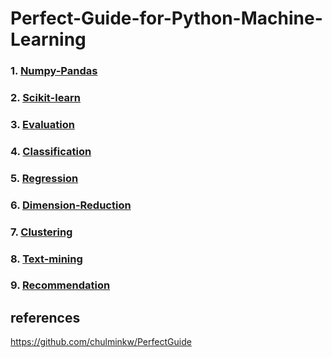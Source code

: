 # Perfect-Guide-for-Python-Machine-Learning

### 1. [Numpy-Pandas]()  
### 2. [Scikit-learn]()  
### 3. [Evaluation](https://github.com/KimGyuLee/Perfect-Guide-for-Python-Machine-Learning/blob/master/3.%20Evaluation/summary.md)  
### 4. [Classification]()  
### 5. [Regression]()  
### 6. [Dimension-Reduction]()  
### 7. [Clustering]()  
### 8. [Text-mining]()  
### 9. [Recommendation]()  


references
----------------------
https://github.com/chulminkw/PerfectGuide
